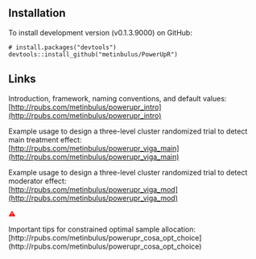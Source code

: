 ## Installation

To install development version (v0.1.3.9000) on GitHub:
```{r}
# install.packages("devtools")
devtools::install_github("metinbulus/PowerUpR")
```

## Links

Introduction, framework, naming conventions, and default values:    
[http://rpubs.com/metinbulus/powerupr_intro](http://rpubs.com/metinbulus/powerupr_intro)

Example usage to design a three-level cluster randomized trial to detect main treatment effect:    
[http://rpubs.com/metinbulus/powerupr_viga_main](http://rpubs.com/metinbulus/powerupr_viga_main)

Example usage to design a three-level cluster randomized trial to detect moderator effect:    
[http://rpubs.com/metinbulus/powerupr_viga_mod](http://rpubs.com/metinbulus/powerupr_viga_mod)

<p style="color:red">&#9888;</p>Important tips for constrained optimal sample allocation:    
[http://rpubs.com/metinbulus/powerupr_cosa_opt_choice](http://rpubs.com/metinbulus/powerupr_cosa_opt_choice)
